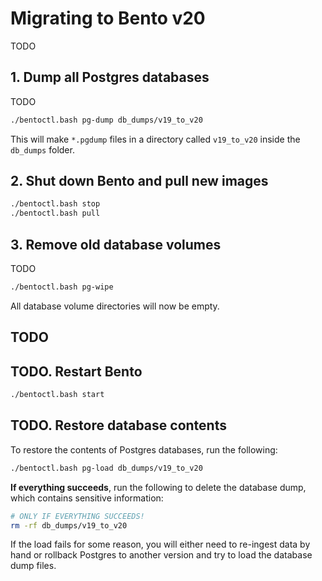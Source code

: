 # Migrating to Bento v20

TODO

## 1. Dump all Postgres databases

TODO

```bash
./bentoctl.bash pg-dump db_dumps/v19_to_v20
```

This will make `*.pgdump` files in a directory called `v19_to_v20` inside the `db_dumps` folder.


## 2. Shut down Bento and pull new images

```bash
./bentoctl.bash stop
./bentoctl.bash pull
```


## 3. Remove old database volumes

TODO

```bash
./bentoctl.bash pg-wipe
```

All database volume directories will now be empty.


## TODO


## TODO. Restart Bento

```bash
./bentoctl.bash start
```


## TODO. Restore database contents

To restore the contents of Postgres databases, run the following:

```bash
./bentoctl.bash pg-load db_dumps/v19_to_v20
```

**If everything succeeds**, run the following to delete the database dump, which contains sensitive information:

```bash
# ONLY IF EVERYTHING SUCCEEDS!
rm -rf db_dumps/v19_to_v20
```

If the load fails for some reason, you will either need to re-ingest data by hand or rollback Postgres to another 
version and try to load the database dump files.
